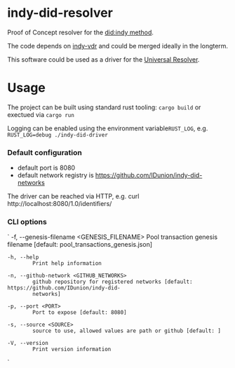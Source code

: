 # indy-did-resolver
Proof of Concept resolver for the [did:indy method](https://hyperledger.github.io/indy-did-method/).

The code depends on [indy-vdr](https://github.com/hyperledger/indy-vdr) and could be merged ideally in the longterm.

This software could be used as a driver for the [Universal Resolver](https://github.com/decentralized-identity/universal-resolver).

# Usage

The project can be built using standard rust tooling: `cargo build` or exectued via `cargo run` 

Logging can be enabled using the environment variable`RUST_LOG`, e.g. `RUST_LOG=debug ./indy-did-driver`

### Default configuration
- default port is 8080
- default network registry is https://github.com/IDunion/indy-did-networks

The driver can be reached via HTTP, e.g.  curl http://localhost:8080/1.0/identifiers/<did>

### CLI options
`
    -f, --genesis-filename <GENESIS_FILENAME>
            Pool transaction genesis filename [default: pool_transactions_genesis.json]

    -h, --help
            Print help information

    -n, --github-network <GITHUB_NETWORKS>
            github repository for registered networks [default: https://github.com/IDunion/indy-did-
            networks]

    -p, --port <PORT>
            Port to expose [default: 8080]

    -s, --source <SOURCE>
            source to use, allowed values are path or github [default: ]

    -V, --version
            Print version information
`

